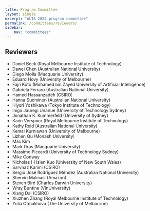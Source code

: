 ```yaml
---
title: Program Committee
layout: single
excerpt: "ALTA 2024 program committee"
permalink: /committees/reviewers/
sidebar:
    nav: "committees"
---
```


## Reviewers
- Daniel Beck (Royal Melbourne Institute of Technology)
- Dawei Chen (Australian National University)
- Diego Molla (Macquarie University)
- Eduard Hovy (University of Melbourne)
- Fajri Koto (Mohamed bin Zayed University of Artificial Intelligence)
- Gabriela Ferraro (Australian National University)
- Hamed Hassanzadeh (CSIRO)
- Hanna Suominen (Australian National University)
- Hiyori Yoshikawa (Tokyo Institute of Technology)
- Inigo Jauregi Unanue (University of Technology Sydney)
- Jonathan K. Kummerfeld (University of Sydney)
- Karin Verspoor (Royal Melbourne Institute of Technology)
- Kathy Reid (Australian National University)
- Kemal Kurniawan (University of Melbourne)
- Lizhen Qu (Monash University)
- Mac Kim
- Mark Dras (Macquarie University)
- Massimo Piccardi (University of Technology Sydney)
- Mike Conway
- Nicholas I-Hsien Kuo (University of New South Wales)
- Sarvnaz Karimi (CSIRO)
- Sergio José Rodríguez Méndez (Australian National University)
- Shervin Malmasi (Amazon)
- Steven Bird (Charles Darwin University)
- Wray Buntine (VinUniversity)
- Xiang Dai (CSIRO)
- Xiuzhen Zhang (Royal Melbourne Institute of Technology)
- Yulia Otmakhova (The University of Melbourne)
